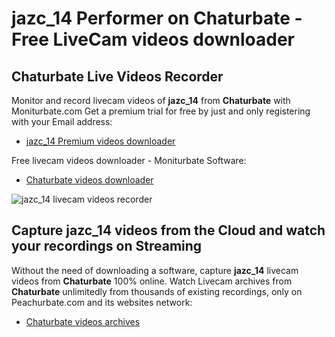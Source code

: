 # jazc_14 Performer on Chaturbate - Free LiveCam videos downloader

## Chaturbate Live Videos Recorder

Monitor and record livecam videos of **jazc_14** from **Chaturbate** with Moniturbate.com
Get a premium trial for free by just and only registering with your Email address:
* [jazc_14 Premium videos downloader](https://moniturbate.com/request-demo-licence-key.html)

Free livecam videos downloader - Moniturbate Software:
* [Chaturbate videos downloader](https://moniturbate.com/moniturbate-download-software.html)

![jazc_14 livecam videos recorder](https://peachurnet.com/templates/moniturbate-software.png)


## Capture jazc_14 videos from the Cloud and watch your recordings on Streaming

Without the need of downloading a software, capture **jazc_14** livecam videos from **Chaturbate** 100% online.
Watch Livecam archives from **Chaturbate** unlimitedly from thousands of existing recordings, only on Peachurbate.com and its websites network:
* [Chaturbate videos archives](https://peachurnet.com/)